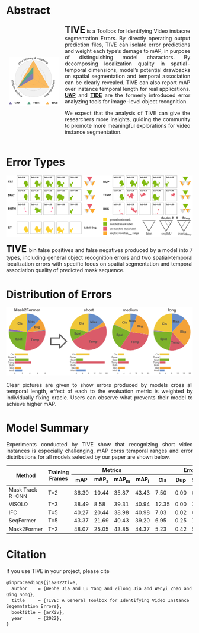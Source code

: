 # Abstract

<html>
<style>
    .abstract_table tr td{
        border-top-style: hidden;
        border-bottom-style: hidden;
        border-left-style: hidden;
        border-right-style: hidden;
        }
    p {
        text-align:justify;
    }
</style>
<table class="abstract_table">
    <tr style="height:auto;">
        <td style="width:30%;">
            <img src="./img/abstract.svg">
        </td>
        <td style="width:70%;text-align:justify">
            <font size=5><b>TIVE</b></font> is a Toolbox for Identifying Video instacne segmentation Errors. By directly operating output prediction files, TIVE can isolate error predictions and weight each type’s demage to mAP, in purpose of distinguishing model charactors. By decomposing localization quality in spatial-temporal dimensions, model’s potential drawbacks on spatial segmentation and temporal association can be clearly revealed. TIVE can also report mAP over instance temporal length for real applications. <a href="https://arxiv.org/abs/1911.12451" target=_blank><b>UAP</b></a> and <a href="https://dbolya.github.io/tide/" target=_blank><b>TIDE</b></a> are the formerly introduced error analyzing tools for image-level object recognition.

We expect that the analysis of TIVE can give the researchers more insights, guiding the community to promote more meaningful explorations for video instance segmentation.

</td>
</tr>
</table>
</html>

# Error Types
<div align=center>
    <img src="./img/ErrorType.svg">
</div>
<p>
    <font size=5><b>TIVE </b></font>bin false positives and false negatives produced by a model into 7 types, including general object recognition errors and two spatial-temporal localization errors with specific focus on spatial segmentation and temporal association quality of predicted mask sequence.
</p>

# Distribution of Errors
<div align=center>
    <img src="./img/Distribution_of_Errors.svg">
</div>
<p>
    Clear pictures are given to show errors produced by models cross all temporal length, effect of each to the evaluation metric is weighted by individually fixing oracle. Users can observe what prevents their model to achieve higher mAP.
</p>

# Model Summary
Experiments conducted by TIVE show that recognizing short video instances is especially challenging, mAP corss temporal ranges and error distributions for all models selected by our paper are shown below.
<html>
<div class="mst_fa">
<table class="model_summary_table" >
<thead>
  <tr>
    <th class="model_summary_table-9wq8" rowspan="2">Method</th>
    <th class="model_summary_table-9wq8" rowspan="2">Training<br>Frames</th>
    <th class="model_summary_table-9wq8" colspan="4">Metrics </th>
    <th class="model_summary_table-9wq8" colspan="7">Error Weights(&Delta;AP@50)</th>
  </tr>
  <tr>
    <th class="model_summary_table-hxaf">mAP</th>
    <th class="model_summary_table-hxaf">mAP<sub>s</sub></th>
    <th class="model_summary_table-hxaf">mAP<sub>m</sub></th>
    <th class="model_summary_table-hxaf">mAP<sub>l</sub></th>
    <th class="model_summary_table-hxaf">Cls</th>
    <th class="model_summary_table-hxaf">Dup</th>
    <th class="model_summary_table-hxaf">Spat</th>
    <th class="model_summary_table-hxaf">Temp</th>
    <th class="model_summary_table-hxaf">Both</th>
    <th class="model_summary_table-hxaf">Bkg</th>
    <th class="model_summary_table-hxaf">Miss</th>
  </tr>
</thead>
<tbody>
  <tr>
    <td class="model_summary_table-9wq8">Mask Track R-CNN</td>
    <td class="model_summary_table-9wq8">T=2</td>
    <td class="model_summary_table-9wq8">36.30</td>
    <td class="model_summary_table-9wq8">10.44</td>
    <td class="model_summary_table-9wq8">35.87</td>
    <td class="model_summary_table-9wq8">43.43</td>
    <td class="model_summary_table-9wq8">7.50</td>
    <td class="model_summary_table-9wq8">0.00</td>
    <td class="model_summary_table-9wq8">6.98</td>
    <td class="model_summary_table-9wq8">6.36</td>
    <td class="model_summary_table-9wq8">0.24</td>
    <td class="model_summary_table-9wq8">0.94</td>
    <td class="model_summary_table-9wq8">6.08</td>
  </tr>
  <tr>
    <td class="model_summary_table-b406">VISOLO</td>
    <td class="model_summary_table-b406">T=3</td>
    <td class="model_summary_table-b406">38.49</td>
    <td class="model_summary_table-b406">8.58</td>
    <td class="model_summary_table-b406">39.31</td>
    <td class="model_summary_table-b406">40.94</td>
    <td class="model_summary_table-b406">12.35</td>
    <td class="model_summary_table-b406">0.00</td>
    <td class="model_summary_table-b406">2.74</td>
    <td class="model_summary_table-b406">8.97</td>
    <td class="model_summary_table-b406">0.09</td>
    <td class="model_summary_table-b406">0.86</td>
    <td class="model_summary_table-b406">5.84</td>
  </tr>
  <tr>
    <td class="model_summary_table-9wq8">IFC</td>
    <td class="model_summary_table-9wq8">T=5</td>
    <td class="model_summary_table-9wq8">40.27</td>
    <td class="model_summary_table-9wq8">20.44</td>
    <td class="model_summary_table-9wq8">38.98</td>
    <td class="model_summary_table-9wq8">40.98</td>
    <td class="model_summary_table-9wq8">7.03</td>
    <td class="model_summary_table-9wq8">0.02</td>
    <td class="model_summary_table-9wq8">6.93</td>
    <td class="model_summary_table-9wq8">10.99</td>
    <td class="model_summary_table-9wq8">0.38</td>
    <td class="model_summary_table-9wq8">1.20</td>
    <td class="model_summary_table-9wq8">4.72</td>
  </tr>
  <tr>
    <td class="model_summary_table-b406">SeqFormer</td>
    <td class="model_summary_table-ezbu">T=5</td>
    <td class="model_summary_table-b406">43.37</td>
    <td class="model_summary_table-b406">21.69</td>
    <td class="model_summary_table-b406">40.43</td>
    <td class="model_summary_table-b406">39.20</td>
    <td class="model_summary_table-b406">6.95</td>
    <td class="model_summary_table-b406">0.25</td>
    <td class="model_summary_table-b406">7.69</td>
    <td class="model_summary_table-b406">4.00</td>
    <td class="model_summary_table-b406">0.00</td>
    <td class="model_summary_table-b406">0.97</td>
    <td class="model_summary_table-b406">6.20</td>
  </tr>
  <tr>
    <td class="model_summary_table-9wq8">Mask2Former</td>
    <td class="model_summary_table-c3ow">T=2</td>
    <td class="model_summary_table-9wq8">48.07</td>
    <td class="model_summary_table-9wq8">25.05</td>
    <td class="model_summary_table-9wq8">43.85</td>
    <td class="model_summary_table-9wq8">44.37</td>
    <td class="model_summary_table-9wq8">5.23</td>
    <td class="model_summary_table-9wq8">0.42</td>
    <td class="model_summary_table-9wq8">5.54</td>
    <td class="model_summary_table-9wq8">6.52</td>
    <td class="model_summary_table-9wq8">0.06</td>
    <td class="model_summary_table-9wq8">2.51</td>
    <td class="model_summary_table-9wq8">2.94</td>
  </tr>
</tbody>
</table>
</div>
</html>

# Citation

If you use TIVE in your project, please cite

```
@inproceedings{jia2022tive,
  author    = {Wenhe Jia and Lu Yang and Zilong Jia and Wenyi Zhao and Qing Song},
  title     = {TIVE: A General Toolbox for Identifying Video Instance Segemntation Errors},
  booktitle = {arXiv},
  year      = {2022},
}
```
